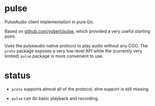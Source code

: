 # pulse
PulseAudio client implementation in pure Go.

Based on [github.com/yobert/pulse](https://github.com/yobert/pulse), which provided a very useful starting point.

Uses the pulseaudio native protocol to play audio without any CGO. The `proto` package exposes a very low-level API while the (currently very limited) `pulse` package is more convenient to use.

# status

- `proto` supports almost all of the protocol, shm support is still missing.

- `pulse` can do basic playback and recording.
